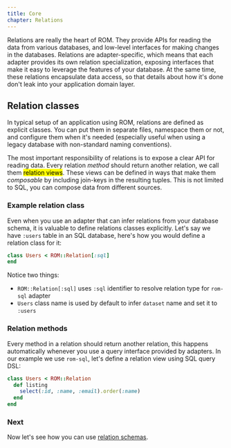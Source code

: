 ```yaml
---
title: Core
chapter: Relations
---
```


Relations are really the heart of ROM. They provide APIs for reading the data
from various databases, and low-level interfaces for making changes in the databases.
Relations are adapter-specific, which means that each adapter provides its own
relation specialization, exposing interfaces that make it easy to leverage the
features of your database. At the same time, these relations encapsulate data
access, so that details about how it's done don't leak into your application domain
layer.

## Relation classes

In typical setup of an application using ROM, relations are defined as explicit
classes. You can put them in separate files, namespace them or not, and configure
them when it's needed (especially useful when using a legacy database with non-standard
naming conventions).

The most important responsibility of relations is to expose a clear API for reading
data. Every relation *method* should return another relation, we call them
<mark>relation views</mark>. These views can be defined in ways that make them
*composable* by including join-keys in the resulting tuples. This is not limited
to SQL, you can compose data from different sources.

### Example relation class

Even when you use an adapter that can infer relations from your database schema,
it is valuable to define relations classes explicitly. Let's say we have `:users`
table in an SQL database, here's how you would define a relation class for it:

``` ruby
class Users < ROM::Relation[:sql]
end
```

Notice two things:

- `ROM::Relation[:sql]` uses `:sql` identifier to resolve relation type for `rom-sql`
  adapter
- `Users` class name is used by default to infer `dataset` name and set it to `:users`

### Relation methods

Every method in a relation should return another relation, this happens automatically
whenever you use a query interface provided by adapters. In our example we use
`rom-sql`, let's define a relation view using SQL query DSL:

``` ruby
class Users < ROM::Relation
  def listing
    select(:id, :name, :email).order(:name)
  end
end
```

### Next

Now let's see how you can use [relation schemas](/learn/core/schemas).

